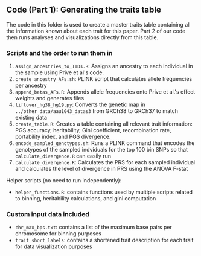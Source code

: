 ## Code (Part 1): Generating the traits table

The code in this folder is used to create a master traits table containing all the information known about each trait for this paper. Part 2 of our code then runs analyses and visualizations directly from this table.

### Scripts and the order to run them in

1. `assign_ancestries_to_IIDs.R`: Assigns an ancestry to each individual in the sample using Prive et al's code.
2. `create_ancestry_AFs.sh`: PLINK script that calculates allele frequencies per ancestry
3. `append_betas_AFs.R`: Appends allele frequencies onto Prive et al.'s effect weights and generates files
4. `liftover_hg38_hg19.py`: Converts the genetic map in `../other_data/aau1043_datas3` from GRCh38 to GRCh37 to match existing data
5. `create_table.R`: Creates a table containing all relevant trait information: PGS accuracy, heritability, Gini coefficient, recombination rate, portability index, and PGS divergence.
6. `encode_sampled_genotypes.sh`: Runs a PLINK command that encodes the genotypes of the sampled indviduals for the top 100 bin SNPs so that `calculate_divergence.R` can easily run
7. `calculate_divergence.R`: Calculates the PRS for each sampled individual and calculates the level of divergence in PRS using the ANOVA F-stat

Helper scripts (no need to run independently):
- `helper_functions.R`: contains functions used by multiple scripts related to binning, heritability calculations, and gini computation


### Custom input data included
- `chr_max_bps.txt`: contains a list of the maximum base pairs per chromosome for binning purposes
- `trait_short_labels`: contains a shortened trait description for each trait for data visualization purposes